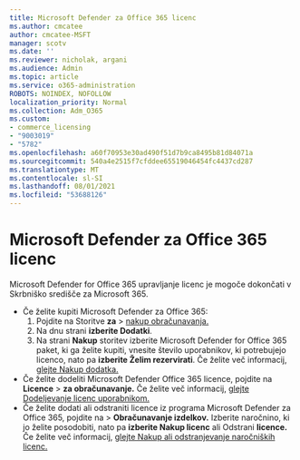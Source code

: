 ```yaml
---
title: Microsoft Defender za Office 365 licenc
ms.author: cmcatee
author: cmcatee-MSFT
manager: scotv
ms.date: ''
ms.reviewer: nicholak, argani
ms.audience: Admin
ms.topic: article
ms.service: o365-administration
ROBOTS: NOINDEX, NOFOLLOW
localization_priority: Normal
ms.collection: Adm_O365
ms.custom:
- commerce_licensing
- "9003019"
- "5782"
ms.openlocfilehash: a60f70953e30ad490f51d7b9ca8495b81d84071a
ms.sourcegitcommit: 540a4e2515f7cfddee65519046454fc4437cd287
ms.translationtype: MT
ms.contentlocale: sl-SI
ms.lasthandoff: 08/01/2021
ms.locfileid: "53688126"
---
```

# <a name="microsoft-defender-for-office-365-license-management"></a>Microsoft Defender za Office 365 licenc

Microsoft Defender for Office 365 upravljanje licenc je mogoče dokončati v Skrbniško središče za Microsoft 365.

- Če želite kupiti Microsoft Defender za Office 365:
    1. Pojdite na Storitve **za**  >  [nakup obračunavanja.](https://go.microsoft.com/fwlink/p/?linkid=868433)
    2. Na dnu strani **izberite Dodatki**.
    3. Na strani **Nakup** storitev izberite Microsoft Defender for Office 365 paket, ki ga želite kupiti, vnesite število uporabnikov, ki potrebujejo licenco, nato pa **izberite Želim rezervirati**. Če želite več informacij, [glejte Nakup dodatka.](/microsoft-365/commerce/buy-or-edit-an-add-on)
- Če želite dodeliti Microsoft Defender Office 365 licence, pojdite na **Licence**  >  **za obračunavanje.** Če želite več informacij, [glejte Dodeljevanje licenc uporabnikom.](/microsoft-365/admin/manage/assign-licenses-to-users)
- Če želite dodati ali odstraniti licence iz programa Microsoft Defender za Office 365, pojdite na  >  **Obračunavanje izdelkov.** Izberite naročnino, ki jo želite posodobiti, nato pa **izberite Nakup licenc** ali Odstrani **licence.** Če želite več informacij, [glejte Nakup ali odstranjevanje naročniških licenc.](/microsoft-365/commerce/licenses/buy-licenses)
